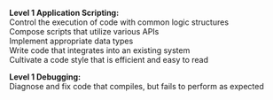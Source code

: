 <strong>Level 1 Application Scripting:</strong><br>
Control the execution of code with common logic structures<br>
Compose scripts that utilize various APIs<br>
Implement appropriate data types<br>
Write code that integrates into an existing system<br>
Cultivate a code style that is efficient and easy to read<br>

<strong>Level 1 Debugging:</strong><br>
Diagnose and fix code that compiles, but fails to perform as expected
